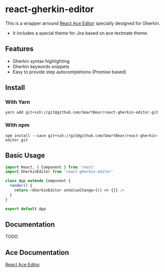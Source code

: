 # react-gherkin-editor

This is a wrapper arround [React Ace Editor](https://github.com/securingsincity/react-ace) specially designed for Gherkin.

- It includes a special theme for Jira based on ace textmate theme.


## Features

- Gherkin syntax highlighting
- Gherkin keywords snippets
- Easy to provide step autocompletions (Promise based)


## Install

### With Yarn
`yarn add git+ssh://git@github.com/SmartBear/react-gherkin-editor.git`

### With npm
`npm install --save git+ssh://git@github.com/SmartBear/react-gherkin-editor.git`


## Basic Usage

```javascript
import React, { Component } from 'react'
import GherkinEditor from 'react-gherkin-editor'

class App extends Component {
  render() {
    return <GherkinEditor onValueChange={() => {}} />
  }
}

export default App
```

## Documentation

TODO

## Ace Documentation
[React Ace Editor](https://github.com/securingsincity/react-ace)

